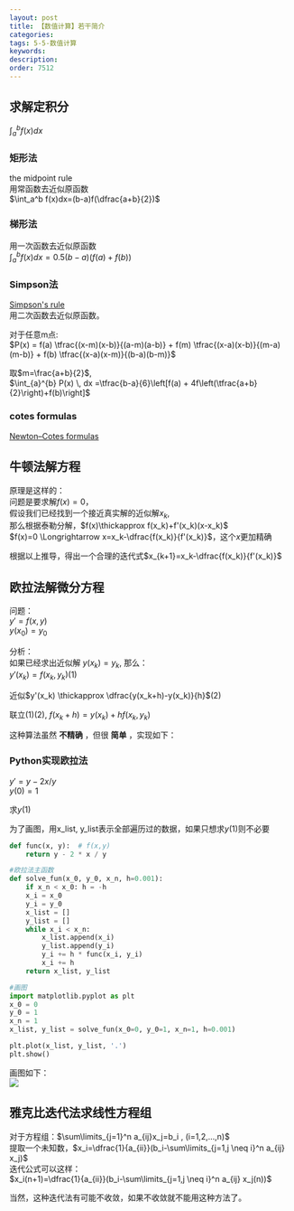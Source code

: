 ```yaml
---
layout: post
title: 【数值计算】若干简介
categories:
tags: 5-5-数值计算
keywords:
description:
order: 7512
---
```



## 求解定积分
$\int_a^b f(x)dx$
### 矩形法
the midpoint rule  
用常函数去近似原函数  
$\int_a^b f(x)dx=(b-a)f(\dfrac{a+b}{2})$  
### 梯形法
用一次函数去近似原函数  
$\int_a^b f(x)dx=0.5(b-a)(f(a)+f(b))$  

### Simpson法
[Simpson's rule](https://en.wikipedia.org/wiki/Simpson%27s_rule)  
用二次函数去近似原函数。  

对于任意m点:  
$P(x) = f(a) \tfrac{(x-m)(x-b)}{(a-m)(a-b)} + f(m) \tfrac{(x-a)(x-b)}{(m-a)(m-b)} + f(b) \tfrac{(x-a)(x-m)}{(b-a)(b-m)}$  

取$m=\frac{a+b}{2}$,  
$\int_{a}^{b} P(x) \, dx =\tfrac{b-a}{6}\left[f(a) + 4f\left(\tfrac{a+b}{2}\right)+f(b)\right]$  

### cotes formulas
[Newton–Cotes formulas](https://en.wikipedia.org/wiki/Newton%E2%80%93Cotes_formulas)  

## 牛顿法解方程

原理是这样的：  
问题是要求解$f(x)=0$，  
假设我们已经找到一个接近真实解的近似解$x_k$,  
那么根据泰勒分解，$f(x)\thickapprox f(x_k)+f'(x_k)(x-x_k)$  
$f(x)=0 \Longrightarrow x=x_k-\dfrac{f(x_k)}{f'(x_k)}$，这个$x$更加精确  

根据以上推导，得出一个合理的迭代式$x_{k+1}=x_k-\dfrac{f(x_k)}{f'(x_k)}$


## 欧拉法解微分方程
问题：  
$y'=f(x,y)$  
$y(x_0)=y_0$  

分析：  
如果已经求出近似解 $y(x_k)=y_k$, 那么：  
$y'(x_k)=f(x_k,y_k)$(1)  

近似$y'(x_k) \thickapprox \dfrac{y(x_k+h)-y(x_k)}{h}$(2)  

联立(1)(2), $f(x_k+h)=y(x_k)+hf(x_k,y_k)$  

这种算法虽然 **不精确** ，但很 **简单** ，实现如下：  

### Python实现欧拉法

$y'=y-2x/y$  
$y(0)=1$  

求$y(1)$  

为了画图，用x_list, y_list表示全部遍历过的数据，如果只想求$y(1)$则不必要  

```py
def func(x, y):  # f(x,y)
    return y - 2 * x / y

#欧拉法主函数
def solve_fun(x_0, y_0, x_n, h=0.001):
    if x_n < x_0: h = -h
    x_i = x_0
    y_i = y_0
    x_list = []
    y_list = []
    while x_i < x_n:
        x_list.append(x_i)
        y_list.append(y_i)
        y_i += h * func(x_i, y_i)
        x_i += h
    return x_list, y_list

#画图
import matplotlib.pyplot as plt
x_0 = 0
y_0 = 1
x_n = 1
x_list, y_list = solve_fun(x_0=0, y_0=1, x_n=1, h=0.001)

plt.plot(x_list, y_list, '.')
plt.show()
```

画图如下：  
<img src='http://www.guofei.site/public/postimg/numericalcalculation1.png'>


## 雅克比迭代法求线性方程组

对于方程组：$\sum\limits_{j=1}^n a_{ij}x_j=b_i , (i=1,2,...,n)$  
提取一个未知数，$x_i=\dfrac{1}{a_{ii}}(b_i-\sum\limits_{j=1,j \neq i}^n a_{ij} x_j)$  
迭代公式可以这样：  
$x_i(n+1)=\dfrac{1}{a_{ii}}(b_i-\sum\limits_{j=1,j \neq i}^n a_{ij} x_j(n))$  

当然，这种迭代法有可能不收敛，如果不收敛就不能用这种方法了。  
